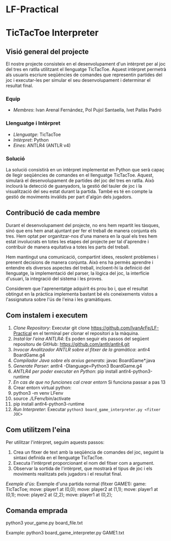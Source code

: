 # LF-Practical

# TicTacToe Interpreter

## Visió general del projecte
El nostre projecte consisteix en el desenvolupament d'un intèrpret per al joc del tres en ratlla utilitzant el llenguatge TicTacToe. Aquest intèrpret permetrà als usuaris escriure seqüències de comandes que representin partides del joc i executar-les per simular el seu desenvolupament i determinar el resultat final.

### Equip
- *Membres*: Ivan Arenal Fernández, Pol Pujol Santaella, Ivet Pallàs Padró

### Llenguatge i Intèrpret
- *Llenguatge*: TicTacToe
- *Intèrpret*: Python
- *Eines*: ANTLR4 (ANTLR v4)

### Solució
La solució consistirà en un intèrpret implementat en Python que serà capaç de llegir seqüències de comandes en el llenguatge TicTacToe. Aquest, simularà el desenvolupament de partides del joc del tres en ratlla. Això inclourà la detecció de guanyadors, la gestió del tauler de joc i la visualització del seu estat durant la partida. També es té en compte la gestió de moviments invàlids per part d'algún dels jugadors.

## Contribució de cada membre
Durant el desenvolupament del projecte, no ens hem repartit les tàsques, sinó que ens hem anat ajuntant per fer el treball de manera conjunta els tres. Hem optat per organitzar-nos d'una manera en la qual els tres hem estat involucrats en totes les etapes del projecte per tal d'aprendre i contribuir de manera equitativa a totes les parts del treball.

Hem mantingut una comunicació, compartint idees, resolent problemes i prenent decisions de manera conjunta. Això ens ha permès aprendre i entendre els diversos aspectes del treball, incloent-hi la definició del llenguatge, la implementació del parser, la lògica del joc, la interfície d'usuari, la integració del sistema i les proves.

Considerem que l'aprenentatge adquirit és prou bo i, que el resultat obtingut en la pràctica implementa bastant bé els coneixements vistos a l'assignatura sobre l'ús de l'eina i les gramàtiques.


## Com instalem i executem
1. *Clone Repository*: Executar git clone https://github.com/IvanArFe/LF-Practical en el terminal per clonar el repositori a la màquina.
2. *Instal·lar l'eina ANTLR4*: Es poden seguir els passos del següent repositoru de GitHub: https://github.com/antlr/antlr4.git 
3. *Invocar Analitzador ANTLR sobre el fitxer de la gramàtica*: antlr4 BoardGame.g4
4. *Compilador Java sobre els arxius generats*: javac BoardGame*.java
5. *Generate Parser*: antlr4 -Dlanguage=Python3 BoardGame.g4
7. *ANTLR4 per poder executar en Python*: pip install antlr4-python3-runtime
8. *En cas de que no funciones cal crear entorn* Si funciona passar a pas 13
9. Crear entorn virtual python:
10. python3 -m venv LFenv
11. source ./LFenv/bin/activate
12. pip install antlr4-python3-runtime
13. *Run Interpreter*: Executar `python3 board_game_interpreter.py <fitxer JOC>`

## Com utilitzem l'eina
Per utilitzar l'intèrpret, seguim aquests passos:

1. Crea un fitxer de text amb la seqüència de comandes del joc, seguint la sintaxi definida en el llenguatge TicTacToe.
2. Executa l'intèrpret proporcionant el nom del fitxer com a argument.
3. Observar la sortida de l'intèrpret, que mostrarà el tipus de joc i els moviments realitzats pels jugadors i el resultat final.

*Exemple d'ús*:
Exemple d'una partida normal (fitxer GAME1):
game: TicTacToe;
move: player1 at (0,0);
move: player2 at (1,1);
move: player1 at (0,1);
move: player2 at (2,2);
move: player1 at (0,2);

## Comanda emprada
python3 your_game.py board_file.txt

Example: 
python3 board_game_interpreter.py GAME1.txt
